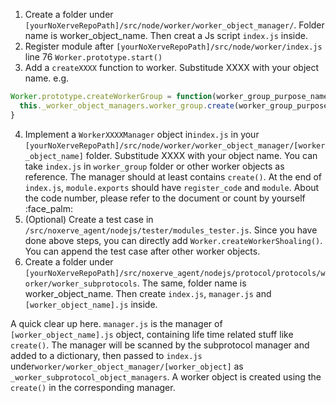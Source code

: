 1. Create a folder under `[yourNoXerveRepoPath]/src/node/worker/worker_object_manager/`. Folder name is worker_object_name. Then creat a Js script `index.js` inside.
2. Register module after `[yourNoXerveRepoPath]/src/node/worker/index.js` line 76 `Worker.prototype.start()`
3. Add a `createXXXX` function to worker. Substitude XXXX with your object name.
e.g.
```javascript
Worker.prototype.createWorkerGroup = function(worker_group_purpose_name, worker_peers_worker_id_list, callback) {
  this._worker_object_managers.worker_group.create(worker_group_purpose_name, worker_peers_worker_id_list, callback);
}
```
4. Implement a `WorkerXXXXManager` object in`index.js` in your `[yourNoXerveRepoPath]/src/node/worker/worker_object_manager/[worker_object_name]` folder. Substitude XXXX with your object name. You can take `index.js` in `worker_group` folder or other worker objects as reference. The manager should at least contains `create()`. At the end of `index.js`, `module.exports` should have `register_code` and `module`. About the code number, please refer to the document or count by yourself :face_palm:
5. (Optional) Create a test case in `/src/noxerve_agent/nodejs/tester/modules_tester.js`. Since you have done above steps, you can directly add `Worker.createWorkerShoaling()`. You can append the test case after other worker objects.
6. Create a folder under `[yourNoXerveRepoPath]/src/noxerve_agent/nodejs/protocol/protocols/worker/worker_subprotocols`. The same, folder name is worker_object_name. Then create `index.js`, `manager.js` and `[worker_object_name].js` inside.

A quick clear up here. `manager.js` is the manager of `[worker_object_name].js` object, containing life time related stuff like `create()`. The manager will be scanned by the subprotocol manager and added to a dictionary, then passed to `index.js` under`worker/worker_object_manager/[worker_object]` as  `_worker_subprotocol_object_managers`. A worker object is created using the `create()` in the corresponding manager.
